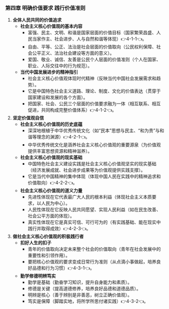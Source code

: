 ### 第四章 明确价值要求 践行价值准则
1. **全体人民共同的价值追求**
    - **社会主义核心价值观的基本内容**
        - 富强、民主、文明、和谐是国家层面的价值目标（国家繁荣昌盛、人民当家作主、社会进步、人与自然和谐等体现）👉4-1-1👈。
        - 自由、平等、公正、法治是社会层面的价值取向（公民权利保障、社会公平正义、法治社会建设等方面的意义）。
        - 爱国、敬业、诚信、友善是公民个人层面的价值准则（个人在国家、职业、人际交往中的行为规范）。
    - **当代中国发展进步的精神指引**
        - 社会主义核心价值观体现时代精神（反映当代中国社会发展需求和趋势）。
        - 它是中国特色社会主义道路、理论、制度、文化的价值表达（贯穿于国家建设和发展的各个方面）。
        - 把国家、社会、公民三个层面的价值要求融为一体（相互联系、相互促进，共同构成完整价值体系）👉4-1-2👈。
2. **坚定价值观自信**
    - **社会主义核心价值观的历史底蕴**
        - 深深地根植于中华优秀传统文化（如“民本”思想与民主、“和为贵”与和谐等理念的渊源）👉4-2-1👈。
        - 中华优秀传统文化是涵养社会主义核心价值观的重要源泉（为价值观提供丰富思想资源和精神滋养）。
    - **社会主义核心价值观的现实基础**
        - 中国特色社会主义建设实践是社会主义核心价值观坚实的现实基础（经济发展成就、社会进步成果等为价值观提供实践支撑）。
        - 它是当代中国精神的集中体现（体现中国人民在实践中的精神追求和价值取向）👉4-2-2👈。
    - **社会主义核心价值观的道义力量**
        - 先进性体现在它代表最广大人民的根本利益（体现社会主义本质要求，以人民为中心）。
        - 人民性体现在它反映人民共同愿望、实现人民利益（如在民生改善、社会公平方面的体现）。
        - 真实性体现在它是真实可信、可行可为的（有实践基础、能在现实中践行并取得成效）👉4-2-3👈。
3. **做社会主义核心价值观的积极践行者**
    - **扣好人生的扣子**
        - 青年的价值取向决定未来整个社会的价值取向（青年在社会发展中的重要性和引领作用）。
        - 要把核心价值观的要求变成日常行为准则（从点滴小事做起，培养良好品德和行为习惯）👉4-3-1👈。
    - **勤学修德明辨笃实**
        - 勤学是基础（勤奋学习知识，提升自身能力和素质）。
        - 修德是关键（提高道德修养，培养良好品德和道德品质）。
        - 明辨是核心（善于辨别是非善恶，树立正确价值观）。
        - 笃实是保障（脚踏实地，将所学所思付诸实践）👉4-3-2👈。